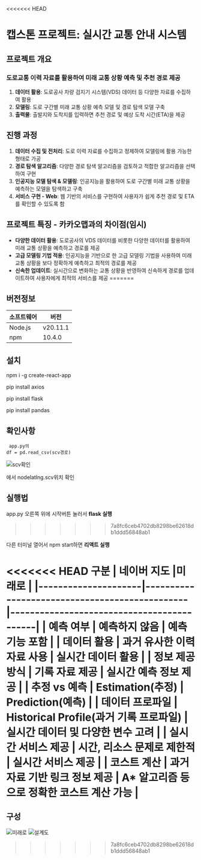 <<<<<<< HEAD
# 캡스톤 프로젝트: 실시간 교통 안내 시스템

## 프로젝트 개요
### 도로교통 이력 자료를 활용하여 미래 교통 상황 예측 및 추천 경로 제공
1. **데이터 활용**: 도로공사 차량 검지기 시스템(VDS) 데이터 등 다양한 자료를 수집하여 활용
2. **모델링**: 도로 구간별 미래 교통 상황 예측 모델 및 경로 탐색 모델 구축
3. **출력물**: 출발지와 도착지를 입력하면 추천 경로 및 예상 도착 시간(ETA)을 제공

## 진행 과정
1. **데이터 수집 및 전처리**: 도로 이력 자료를 수집하고 정제하여 모델링에 활용 가능한 형태로 가공
2. **경로 탐색 알고리즘**: 다양한 경로 탐색 알고리즘을 검토하고 적합한 알고리즘을 선택하여 구현
3. **인공지능 모델 탐색 & 모델링**: 인공지능을 활용하여 도로 구간별 미래 교통 상황을 예측하는 모델을 탐색하고 구축
4. **서비스 구현 - Web**: 웹 기반의 서비스를 구현하여 사용자가 쉽게 추천 경로 및 ETA를 확인할 수 있도록 함

## 프로젝트 특징 - 카카오맵과의 차이점(임시)
- **다양한 데이터 활용**: 도로공사의 VDS 데이터를 비롯한 다양한 데이터를 활용하여 미래 교통 상황을 예측하고 경로를 제공
- **고급 모델링 기법 적용**: 인공지능을 기반으로 한 고급 모델링 기법을 사용하여 미래 교통 상황을 보다 정확하게 예측하고 최적의 경로를 제공
- **신속한 업데이트**: 실시간으로 변화하는 교통 상황을 반영하여 신속하게 경로를 업데이트하여 사용자에게 최적의 서비스를 제공
=======
## 버전정보

| 소프트웨어  | 버전      |
|-------------|-----------|
| Node.js     | v20.11.1  |
| npm         | 10.4.0    |

## 설치
npm i -g create-react-app

pip install axios

pip install flask

pip install pandas

## 확인사항
<pre>
<code> app.py의
df = pd.read_csv(scv경로)</code>
</pre>

![scv확인](https://github.com/juhyunk0820/Capstone/assets/52120957/4e6c2c0a-f0cd-49d0-93a8-e44458835ea2)

에서 nodelatlng.scv위치 확인

## 실행법
app.py 오른쪽 위에 시작버튼 눌러서 <b>flask 실행</b>
>>>>>>> 7a8fc6ceb4702db8298be62618db1ddd56848ab1

다른 터미널 열어서 npm start하면 <b>리액트 실행</b>

<<<<<<< HEAD
 구분                | 네이버 지도                                   |미래로                 |
|---------------------|-----------------------------------------------|-------------------------------------------|
| 예측 여부           | 예측하지 않음                                 | 예측 기능 포함                            |
| 데이터 활용         | 과거 유사한 이력 자료 사용                     | 실시간 데이터 활용                        |
| 정보 제공 방식      | 기록 자료 제공                                | 실시간 예측 정보 제공                    |
| 추정 vs 예측        | Estimation(추정)                              | Prediction(예측)                          |
| 데이터 프로파일     | Historical Profile(과거 기록 프로파일)        | 실시간 데이터 및 다양한 변수 고려         |
| 실시간 서비스 제공  | 시간, 리소스 문제로 제한적                     | 실시간 서비스 제공                        |
| 코스트 계산         | 과거 자료 기반 링크 정보 제공                  | A* 알고리즘 등으로 정확한 코스트 계산 가능 |
=======
## 구성
![미래로](https://github.com/juhyunk0820/Capstone/assets/52120957/117b15ef-69e5-4f93-911f-2c1d2433035e)
![설계도](https://github.com/juhyunk0820/Capstone/assets/52120957/6e27e7a6-0e28-41ea-9ce9-eeeff616b1d9)
>>>>>>> 7a8fc6ceb4702db8298be62618db1ddd56848ab1
